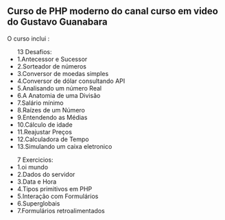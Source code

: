 <h2>Curso de PHP moderno do canal curso em video do Gustavo Guanabara</h2>

O curso inclui :
<ul>13 Desafios:
  <li>1.Antecessor e Sucessor</li>
  <li>2.Sorteador de números</li>
  <li>3.Conversor de moedas simples</li>
  <li>4.Conversor de dólar consultando API</li>
  <li>5.Analisando um número Real</li>
  <li>6.A Anatomia de uma Divisão</li>
  <li>7.Salário mínimo</li>
  <li>8.Raízes de um Número</li>
  <li>9.Entendendo as Médias</li>
  <li>10.Cálculo de idade</li>
  <li>11.Reajustar Preços</li>
  <li>12.Calculadora de Tempo</li>
  <li>13.Simulando um caixa eletronico</li>
</ul>
<ul>7 Exercicios:
  <li>1.oi mundo</li>
  <li>2.Dados do servidor</li>
  <li>3.Data e Hora</li>
  <li>4.Tipos primitivos em PHP</li>
  <li>5.Interação com Formulários</li>
  <li>6.Superglobais</li>
  <li>7.Formulários retroalimentados</li>
</ul>
